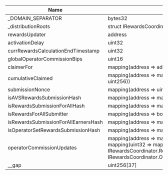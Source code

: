 | Name                                 | Type                                                                                                                                                             | Slot | Offset | Bytes | Contract                                                                   |
|--------------------------------------|------------------------------------------------------------------------------------------------------------------------------------------------------------------|------|--------|-------|----------------------------------------------------------------------------|
| _DOMAIN_SEPARATOR                    | bytes32                                                                                                                                                          | 0    | 0      | 32    | src/contracts/core/RewardsCoordinatorStorage.sol:RewardsCoordinatorStorage |
| _distributionRoots                   | struct IRewardsCoordinator.DistributionRoot[]                                                                                                                    | 1    | 0      | 32    | src/contracts/core/RewardsCoordinatorStorage.sol:RewardsCoordinatorStorage |
| rewardsUpdater                       | address                                                                                                                                                          | 2    | 0      | 20    | src/contracts/core/RewardsCoordinatorStorage.sol:RewardsCoordinatorStorage |
| activationDelay                      | uint32                                                                                                                                                           | 2    | 20     | 4     | src/contracts/core/RewardsCoordinatorStorage.sol:RewardsCoordinatorStorage |
| currRewardsCalculationEndTimestamp   | uint32                                                                                                                                                           | 2    | 24     | 4     | src/contracts/core/RewardsCoordinatorStorage.sol:RewardsCoordinatorStorage |
| globalOperatorCommissionBips         | uint16                                                                                                                                                           | 2    | 28     | 2     | src/contracts/core/RewardsCoordinatorStorage.sol:RewardsCoordinatorStorage |
| claimerFor                           | mapping(address => address)                                                                                                                                      | 3    | 0      | 32    | src/contracts/core/RewardsCoordinatorStorage.sol:RewardsCoordinatorStorage |
| cumulativeClaimed                    | mapping(address => mapping(contract IERC20 => uint256))                                                                                                          | 4    | 0      | 32    | src/contracts/core/RewardsCoordinatorStorage.sol:RewardsCoordinatorStorage |
| submissionNonce                      | mapping(address => uint256)                                                                                                                                      | 5    | 0      | 32    | src/contracts/core/RewardsCoordinatorStorage.sol:RewardsCoordinatorStorage |
| isAVSRewardsSubmissionHash           | mapping(address => mapping(bytes32 => bool))                                                                                                                     | 6    | 0      | 32    | src/contracts/core/RewardsCoordinatorStorage.sol:RewardsCoordinatorStorage |
| isRewardsSubmissionForAllHash        | mapping(address => mapping(bytes32 => bool))                                                                                                                     | 7    | 0      | 32    | src/contracts/core/RewardsCoordinatorStorage.sol:RewardsCoordinatorStorage |
| isRewardsForAllSubmitter             | mapping(address => bool)                                                                                                                                         | 8    | 0      | 32    | src/contracts/core/RewardsCoordinatorStorage.sol:RewardsCoordinatorStorage |
| isRewardsSubmissionForAllEarnersHash | mapping(address => mapping(bytes32 => bool))                                                                                                                     | 9    | 0      | 32    | src/contracts/core/RewardsCoordinatorStorage.sol:RewardsCoordinatorStorage |
| isOperatorSetRewardsSubmissionHash   | mapping(address => mapping(bytes32 => bool))                                                                                                                     | 10   | 0      | 32    | src/contracts/core/RewardsCoordinatorStorage.sol:RewardsCoordinatorStorage |
| operatorCommissionUpdates            | mapping(address => mapping(address => mapping(uint32 => mapping(enum IRewardsCoordinator.RewardType => struct IRewardsCoordinator.OperatorCommissionUpdate[])))) | 11   | 0      | 32    | src/contracts/core/RewardsCoordinatorStorage.sol:RewardsCoordinatorStorage |
| __gap                                | uint256[37]                                                                                                                                                      | 12   | 0      | 1184  | src/contracts/core/RewardsCoordinatorStorage.sol:RewardsCoordinatorStorage |
